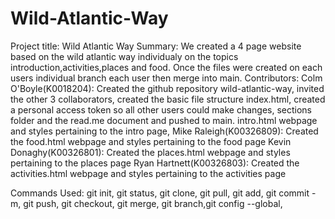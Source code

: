 # Wild-Atlantic-Way
Project title: Wild Atlantic Way
Summary: We created a 4 page website based on the wild atlantic way individualy on the topics introduction,activities,places and food. Once the files were created on each users individual branch each user then merge into main.
Contributors:
Colm O'Boyle(K0018204): Created the github repository wild-atlantic-way, invited the other 3 collaborators, created the basic file structure index.html, created a personal access token so all other users could make changes, sections folder and the read.me document and pushed to main. intro.html webpage and styles pertaining to the intro page, 
Mike Raleigh(K00326809): Created the food.html webpage and styles pertaining to the food page
Kevin Donaghy(K00326801): Created the places.html webpage and styles pertaining to the places page
Ryan Hartnett(K00326803): Created the activities.html webpage and styles pertaining to the activities page

Commands Used: git init, git status, git clone, git pull,  git add, git commit -m, git push, git checkout, git merge, git branch,git config --global, 
